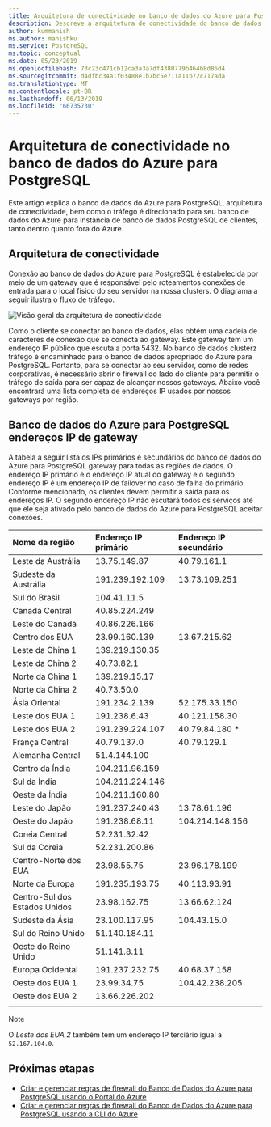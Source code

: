 ```yaml
---
title: Arquitetura de conectividade no banco de dados do Azure para PostgreSQL
description: Descreve a arquitetura de conectividade do banco de dados do Azure para servidor PostgreSQL.
author: kummanish
ms.author: manishku
ms.service: PostgreSQL
ms.topic: conceptual
ms.date: 05/23/2019
ms.openlocfilehash: 73c23c471cb12ca3a3a7df4380779b464b8d86d4
ms.sourcegitcommit: d4dfbc34a1f03488e1b7bc5e711a11b72c717ada
ms.translationtype: MT
ms.contentlocale: pt-BR
ms.lasthandoff: 06/13/2019
ms.locfileid: "66735730"
---
```

# <a name="connectivity-architecture-in-azure-database-for-postgresql"></a>Arquitetura de conectividade no banco de dados do Azure para PostgreSQL
Este artigo explica o banco de dados do Azure para PostgreSQL, arquitetura de conectividade, bem como o tráfego é direcionado para seu banco de dados do Azure para instância de banco de dados PostgreSQL de clientes, tanto dentro quanto fora do Azure.

## <a name="connectivity-architecture"></a>Arquitetura de conectividade
Conexão ao banco de dados do Azure para PostgreSQL é estabelecida por meio de um gateway que é responsável pelo roteamentos conexões de entrada para o local físico do seu servidor na nossa clusters. O diagrama a seguir ilustra o fluxo de tráfego.

![Visão geral da arquitetura de conectividade](./media/concepts-connectivity-architecture/connectivity-architecture-overview-proxy.png)

Como o cliente se conectar ao banco de dados, elas obtém uma cadeia de caracteres de conexão que se conecta ao gateway. Este gateway tem um endereço IP público que escuta a porta 5432. No banco de dados clusterz tráfego é encaminhado para o banco de dados apropriado do Azure para PostgreSQL. Portanto, para se conectar ao seu servidor, como de redes corporativas, é necessário abrir o firewall do lado do cliente para permitir o tráfego de saída para ser capaz de alcançar nossos gateways. Abaixo você encontrará uma lista completa de endereços IP usados por nossos gateways por região.

## <a name="azure-database-for-postgresql-gateway-ip-addresses"></a>Banco de dados do Azure para PostgreSQL endereços IP de gateway
A tabela a seguir lista os IPs primários e secundários do banco de dados do Azure para PostgreSQL gateway para todas as regiões de dados. O endereço IP primário é o endereço IP atual do gateway e o segundo endereço IP é um endereço IP de failover no caso de falha do primário. Conforme mencionado, os clientes devem permitir a saída para os endereços IP. O segundo endereço IP não escutará todos os serviços até que ele seja ativado pelo banco de dados do Azure para PostgreSQL aceitar conexões.

| **Nome da região** | **Endereço IP primário** | **Endereço IP secundário** |
|:----------------|:-------------|:------------------------|
| Leste da Austrália | 13.75.149.87 | 40.79.161.1 |
| Sudeste da Austrália | 191.239.192.109 | 13.73.109.251 |
| Sul do Brasil | 104.41.11.5 | |
| Canadá Central | 40.85.224.249 | |
| Leste do Canadá | 40.86.226.166 | |
| Centro dos EUA | 23.99.160.139 | 13.67.215.62 |
| Leste da China 1 | 139.219.130.35 | |
| Leste da China 2 | 40.73.82.1 | |
| Norte da China 1 | 139.219.15.17 | |
| Norte da China 2 | 40.73.50.0 | |
| Ásia Oriental | 191.234.2.139 | 52.175.33.150 |
| Leste dos EUA 1 | 191.238.6.43 | 40.121.158.30 |
| Leste dos EUA 2 | 191.239.224.107 | 40.79.84.180 * |
| França Central | 40.79.137.0 | 40.79.129.1 |
| Alemanha Central | 51.4.144.100 | |
| Centro da Índia | 104.211.96.159 | |
| Sul da Índia | 104.211.224.146 | |
| Oeste da Índia | 104.211.160.80 | |
| Leste do Japão | 191.237.240.43 | 13.78.61.196 |
| Oeste do Japão | 191.238.68.11 | 104.214.148.156 |
| Coreia Central | 52.231.32.42 | |
| Sul da Coreia | 52.231.200.86 |  |
| Centro-Norte dos EUA | 23.98.55.75 | 23.96.178.199 |
| Norte da Europa | 191.235.193.75 | 40.113.93.91 |
| Centro-Sul dos Estados Unidos | 23.98.162.75 | 13.66.62.124 |
| Sudeste da Ásia | 23.100.117.95 | 104.43.15.0 |
| Sul do Reino Unido | 51.140.184.11 | |
| Oeste do Reino Unido | 51.141.8.11| |
| Europa Ocidental | 191.237.232.75 | 40.68.37.158 |
| Oeste dos EUA 1 | 23.99.34.75 | 104.42.238.205 |
| Oeste dos EUA 2 | 13.66.226.202 | |
||||

> [!NOTE]
> O *Leste dos EUA 2* também tem um endereço IP terciário igual a `52.167.104.0`.

## <a name="next-steps"></a>Próximas etapas

* [Criar e gerenciar regras de firewall do Banco de Dados do Azure para PostgreSQL usando o Portal do Azure](./howto-manage-firewall-using-portal.md)
* [Criar e gerenciar regras de firewall do Banco de Dados do Azure para PostgreSQL usando a CLI do Azure](./howto-manage-firewall-using-cli.md)
